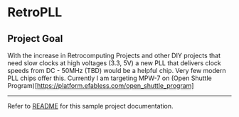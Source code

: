 # RetroPLL

## Project Goal
With the increase in Retrocomputing Projects and other DIY projects that need slow clocks at high voltages (3.3, 5V) a new PLL that delivers clock speeds from DC - 50MHz (TBD) would be a helpful chip. Very few modern PLL chips offer this. Currently I am targeting MPW-7 on (Open Shuttle Program)[https://platform.efabless.com/open_shuttle_program]

---
Refer to [README](docs/source/index.rst) for this sample project documentation. 
